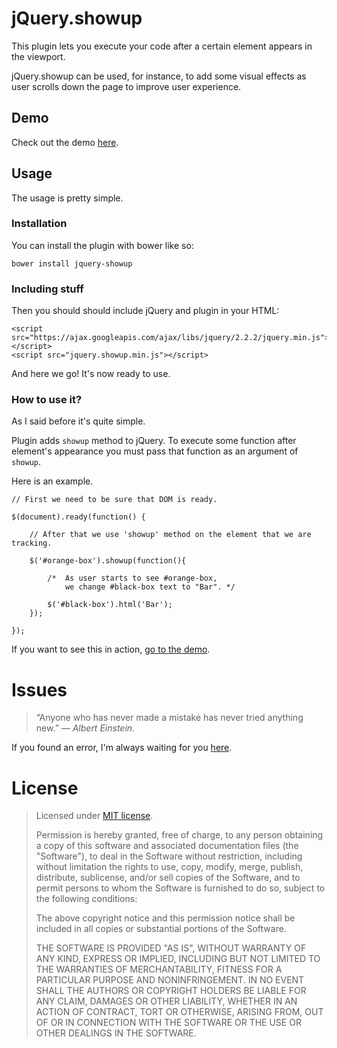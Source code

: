 # jQuery.showup

This plugin lets you execute your code after a certain element appears in the viewport.

jQuery.showup can be used, for instance, to add some visual effects as user scrolls down the page to improve user experience.

## Demo

Check out the demo <a href="http://acostcc.github.com/showup.html" target="_blank">here</a>.

## Usage

The usage is pretty simple.

### Installation

You can install the plugin with bower like so:

    bower install jquery-showup

### Including stuff

Then you should should include jQuery and plugin in your HTML:

    <script src="https://ajax.googleapis.com/ajax/libs/jquery/2.2.2/jquery.min.js"></script>
    <script src="jquery.showup.min.js"></script>

And here we go! It's now ready to use.

### How to use it?

As I said before it's quite simple.

Plugin adds `showup` method to jQuery. To execute some function after element's appearance you must pass that function as an argument of `showup`.

Here is an example.

    // First we need to be sure that DOM is ready.

    $(document).ready(function() {

        // After that we use 'showup' method on the element that we are tracking.

        $('#orange-box').showup(function(){

            /*  As user starts to see #orange-box,
                we change #black-box text to "Bar". */

            $('#black-box').html('Bar');
        });

    });

If you want to see this in action, <a href="http://acostcc.github.com/showup.html" target="_blank">go to the demo</a>.

# Issues

> “Anyone who has never made a mistake has never tried anything new.”
&mdash; _Albert Einstein_.

If you found an error, I'm always waiting for you <a href="https://github.com/acostcc/showup/issues">here</a>.

# License

> Licensed under <a href="http://opensource.org/licenses/MIT">MIT license</a>.
>
> Permission is hereby granted, free of charge, to any person
> obtaining a copy of this software and associated documentation
> files (the "Software"), to deal in the Software without
> restriction, including without limitation the rights to use,
> copy, modify, merge, publish, distribute, sublicense, and/or sell
> copies of the Software, and to permit persons to whom the
> Software is furnished to do so, subject to the following
> conditions:
>
> The above copyright notice and this permission notice shall be
> included in all copies or substantial portions of the Software.
>
> THE SOFTWARE IS PROVIDED "AS IS", WITHOUT WARRANTY OF ANY KIND,
> EXPRESS OR IMPLIED, INCLUDING BUT NOT LIMITED TO THE WARRANTIES
> OF MERCHANTABILITY, FITNESS FOR A PARTICULAR PURPOSE AND
> NONINFRINGEMENT. IN NO EVENT SHALL THE AUTHORS OR COPYRIGHT
> HOLDERS BE LIABLE FOR ANY CLAIM, DAMAGES OR OTHER LIABILITY,
> WHETHER IN AN ACTION OF CONTRACT, TORT OR OTHERWISE, ARISING
> FROM, OUT OF OR IN CONNECTION WITH THE SOFTWARE OR THE USE OR
> OTHER DEALINGS IN THE SOFTWARE.